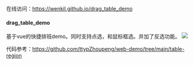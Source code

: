  在线访问：https://wenkil.github.io/drag_table_demo

#### drag_table_demo


基于vue的快捷排班demo。同时支持点选，和鼠标框选。并加了反选功能。
![](https://user-images.githubusercontent.com/48345586/137102479-ca9034c2-d2df-43a9-b4c6-cb5945b6ac6b.png)

代码参考：https://github.com/ttypZhoupeng/web-demo/tree/main/table-region 
